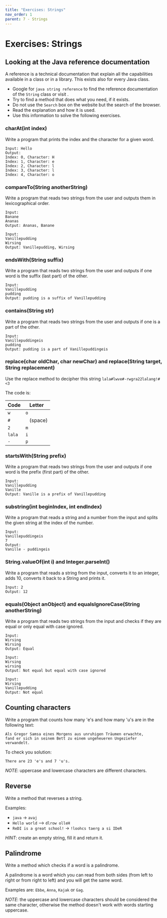 ```yaml
---
title: "Exercises: Strings"
nav_order: 1
parent: 7 - Strings
---
```


# Exercises: Strings

## Looking at the Java reference documentation

A reference is a technical documentation that explain all the capabilities available in a class or in a library.
This exists also for every Java class.

- Google for `java string reference` to find the reference documentation of the `String` class
  or visit [](https://docs.oracle.com/javase/9/docs/api/java/lang/String.html).
- Try to find a method that does what you need, if it exists.
- Do not use the `Search` box on the website but the search of the browser.
- Read the explanation and how it is used.
- Use this information to solve the following exercises.

### charAt(int index)

Write a program that prints the index and the character for a given word.

```text
Input: Hello
Output:
Index: 0, Character: H
Index: 1, Character: e
Index: 2, Character: l
Index: 3, Character: l
Index: 4, Character: o
```

### compareTo(String anotherString)

Write a program that reads two strings from the user and outputs them in lexicographical order.

```text
Input:
Banane
Ananas
Output: Ananas, Banane

Input:
Vanillepudding
Wirsing
Output: Vanillepudding, Wirsing
```

### endsWith(String suffix)

Write a program that reads two strings from the user and outputs if one word is the suffix (last part) of the other.

```text
Input:
Vanillepudding
pudding
Output: pudding is a suffix of Vanillepudding
```

### contains(String str)

Write a program that reads two strings from the user and outputs if one is a part of the other.

```text
Input:
Vanillepuddingeis
pudding
Output: pudding is a part of Vanillepuddingeis
```

### replace(char oldChar, char newChar) and replace(String target, String replacement)

Use the replace method to decipher this string `lala#lwve#-rwgra22lalang!#<3`

The code is:

 Code  | Letter
-------|------
`w`    | `o`
`#`    | ` ` (space)
`2`    | `m`
`lala` | `i`
`-`    | `p`

### startsWith(String prefix)

Write a program that reads two strings from the user and outputs if one word is the prefix (first part) of the other.

```text
Input:
Vanillepudding
Vanille
Output: Vanille is a prefix of Vanillepudding
```

### substring(int beginIndex, int endIndex)

Write a program that reads a string and a number from the input and splits the given string at the index of the number.

```text
Input:
Vanillepuddingeis
7
Output:
Vanille - puddingeis
```

### String.valueOf(int i) and Integer.parseInt()

Write a program that reads a string from the input, converts it to an integer, adds 10, converts it back to a String and prints it.

```text
Input: 2
Output: 12
```

### equals(Object anObject) and equalsIgnoreCase(String anotherString)

Write a program that reads two strings from the input and checks if they are equal or only equal with case ignored.

```text
Input:
Wirsing
Wirsing
Output: Equal

Input:
Wirsing
wirsing
Output: Not equal but equal with case ignored

Input:
Wirsing
Vanillepudding
Output: Not equal
```

## Counting characters

Write a program that counts how many 'e's and how many 'u's are in the following text:

```text
Als Gregor Samsa eines Morgens aus unruhigen Träumen erwachte,
fand er sich in seinem Bett zu einem ungeheueren Ungeziefer verwandelt.
```

To check you solution:

```text
There are 23 'e's and 7 'u's.
```

*NOTE*: uppercase and lowercase characters are different characters.

## Reverse

Write a method that reverses a string.

Examples:

- `java` -> `avaj`
- `Hello world` --> `dlrow olleH`
- `ReDI is a great school!` -> `!loohcs taerg a si IDeR`

*HINT*: create an empty string, fill it and return it.

## Palindrome

Write a method which checks if a word is a palindrome.

A palindrome is a word which you can read from both sides (from left to right or from right to left)
and you will get the same word.

Examples are: `Ebbe`, `Anna`, `Kajak` or `Gag`.

*NOTE*: the uppercase and lowercase characters should be considered the same character,
        otherwise the method doesn't work with words starting uppercase.
